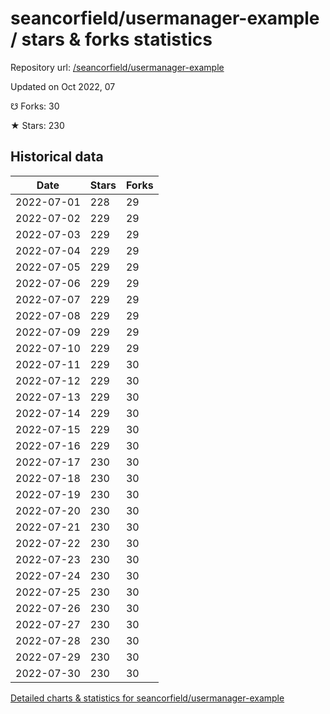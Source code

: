 # seancorfield/usermanager-example / stars & forks statistics

Repository url: [/seancorfield/usermanager-example](https://github.com/seancorfield/usermanager-example)

Updated on Oct 2022, 07

☋ Forks: 30

★ Stars: 230

## Historical data
| Date | Stars | Forks |
|------|-------|-------|
| 2022-07-01 | 228 | 29 | 
| 2022-07-02 | 229 | 29 | 
| 2022-07-03 | 229 | 29 | 
| 2022-07-04 | 229 | 29 | 
| 2022-07-05 | 229 | 29 | 
| 2022-07-06 | 229 | 29 | 
| 2022-07-07 | 229 | 29 | 
| 2022-07-08 | 229 | 29 | 
| 2022-07-09 | 229 | 29 | 
| 2022-07-10 | 229 | 29 | 
| 2022-07-11 | 229 | 30 | 
| 2022-07-12 | 229 | 30 | 
| 2022-07-13 | 229 | 30 | 
| 2022-07-14 | 229 | 30 | 
| 2022-07-15 | 229 | 30 | 
| 2022-07-16 | 229 | 30 | 
| 2022-07-17 | 230 | 30 | 
| 2022-07-18 | 230 | 30 | 
| 2022-07-19 | 230 | 30 | 
| 2022-07-20 | 230 | 30 | 
| 2022-07-21 | 230 | 30 | 
| 2022-07-22 | 230 | 30 | 
| 2022-07-23 | 230 | 30 | 
| 2022-07-24 | 230 | 30 | 
| 2022-07-25 | 230 | 30 | 
| 2022-07-26 | 230 | 30 | 
| 2022-07-27 | 230 | 30 | 
| 2022-07-28 | 230 | 30 | 
| 2022-07-29 | 230 | 30 | 
| 2022-07-30 | 230 | 30 | 


[Detailed charts & statistics for seancorfield/usermanager-example](https://reviewgithub.com/rep/seancorfield/usermanager-example)
